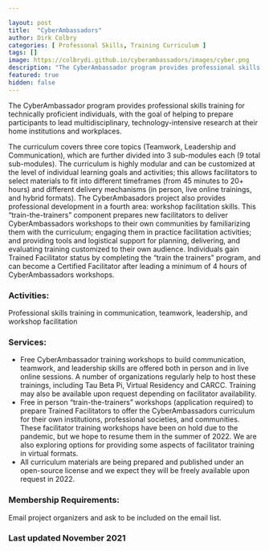 ```yaml
---

layout: post
title:  "CyberAmbassadors"
author: Dirk Colbry
categories: [ Professonal Skills, Training Curriculum ]
tags: []
image: https://colbrydi.github.io/cyberambassadors/images/cyber.png
description: "The CyberAmbassador program provides professional skills training for technically proficient individuals, with the goal of helping to prepare participants to lead multidisciplinary, technology-intensive research at their home institutions and workplaces."
featured: true
hidden: false 
---
```

The CyberAmbassador program provides professional skills training for technically proficient individuals, with the goal of helping to prepare participants to lead multidisciplinary, technology-intensive research at their home institutions and workplaces.
 
 The curriculum covers three core topics (Teamwork, Leadership and Communication), which are further divided into 3 sub-modules each (9 total sub-modules). The curriculum is highly modular and can be customized at the level of individual learning goals and activities; this allows facilitators to select materials to fit into different timeframes (from 45 minutes to 20+ hours) and different delivery mechanisms (in person, live online trainings, and hybrid formats). 
 The CyberAmbasadors project also provides professional development in a fourth area: workshop facilitation skills. This “train-the-trainers” component prepares new facilitators to deliver CyberAmbassadors workshops to their own communities by familiarizing them with the curriculum; engaging them in practice facilitation activities; and providing tools and logistical support for planning, delivering, and evaluating training customized to their own audience. Individuals gain Trained Facilitator status by completing the “train the trainers” program, and can become a Certified Facilitator after leading a minimum of 4 hours of CyberAmbassadors workshops.
  
### Activities: 
Professional skills training in communication, teamwork, leadership, and workshop facilitation
   
### Services: 
* Free CyberAmbassador training  workshops to build communication, teamwork, and leadership skills are offered both in person and in live online sessions. A number of organizations regularly help to host these trainings, including Tau Beta Pi, Virtual Residency and CARCC. Training may also be available upon request depending on facilitator availability.
* Free in person “train-the-trainers” workshops (application required) to prepare Trained Facilitators to offer the CyberAmbassadors curriculum for their own institutions, professional societies, and communities. These facilitator training workshops have been on hold due to the pandemic, but we hope to resume them in the summer of 2022. We are also exploring options for providing some aspects of facilitator training in virtual formats. 
* All curriculum materials are being prepared and published under an open-source license and we expect they will be freely available upon request in 2022.

### Membership Requirements:  
Email project organizers and ask to be included on the email list. 

### Last updated November 2021

